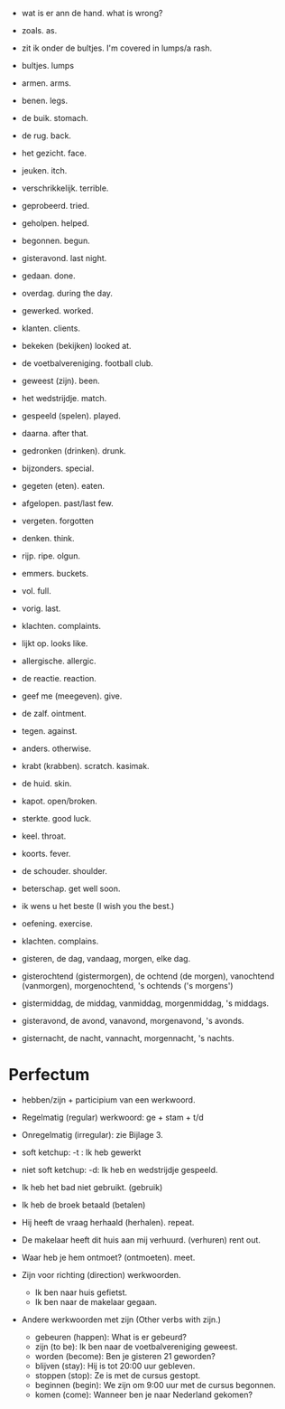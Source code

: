- wat is er ann de hand. what is wrong?
- zoals. as.
- zit ik onder de bultjes. I'm covered in lumps/a rash.
- bultjes. lumps
- armen. arms.
- benen. legs.
- de buik. stomach.
- de rug. back.
- het gezicht. face.
- jeuken. itch.
- verschrikkelijk. terrible.
- geprobeerd. tried.
- geholpen. helped.
- begonnen. begun.
- gisteravond. last night.
- gedaan. done.
- overdag. during the day.
- gewerked. worked.
- klanten. clients.
- bekeken (bekijken) looked at.
- de voetbalvereniging. football club.
- geweest (zijn). been.
- het wedstrijdje. match.
- gespeeld (spelen). played.
- daarna. after that.
- gedronken (drinken). drunk.
- bijzonders. special.
- gegeten (eten). eaten.
- afgelopen. past/last few.
- vergeten. forgotten
- denken. think.
- rijp. ripe. olgun.
- emmers. buckets.
- vol. full.
- vorig. last.
- klachten. complaints.
- lijkt op. looks like.
- allergische. allergic.
- de reactie. reaction.
- geef me (meegeven). give.
- de zalf. ointment.
- tegen. against.
- anders. otherwise.
- krabt (krabben). scratch. kasimak.
- de huid. skin.
- kapot. open/broken.
- sterkte. good luck.
- keel. throat.
- koorts. fever.
- de schouder. shoulder.
- beterschap. get well soon.
- ik wens u het beste (I wish you the best.)
- oefening. exercise.
- klachten. complains.

- gisteren, de dag, vandaag, morgen, elke dag.
- gisterochtend (gistermorgen), de ochtend (de morgen), vanochtend (vanmorgen), morgenochtend, 's ochtends ('s morgens')
- gistermiddag, de middag, vanmiddag, morgenmiddag, 's middags.
- gisteravond, de avond, vanavond, morgenavond, 's avonds.
- gisternacht, de nacht, vannacht, morgennacht, 's nachts.


# Perfectum
- hebben/zijn + participium van een werkwoord.
- Regelmatig (regular) werkwoord: ge + stam + t/d
- Onregelmatig (irregular): zie Bijlage 3.
- soft ketchup: -t : Ik heb gewerkt
- niet soft ketchup: -d: Ik heb en wedstrijdje gespeeld.


- Ik heb het bad niet gebruikt. (gebruik)
- Ik heb de broek betaald (betalen)
- Hij heeft de vraag herhaald (herhalen). repeat.
- De makelaar heeft dit huis aan mij verhuurd. (verhuren) rent out.
- Waar heb je hem ontmoet? (ontmoeten). meet.

- Zijn voor richting (direction) werkwoorden.
  - Ik ben naar huis gefietst.
  - Ik ben naar de makelaar gegaan.

- Andere werkwoorden met zijn (Other verbs with zijn.)
  - gebeuren (happen): What is er gebeurd?
  - zijn (to be): Ik ben naar de voetbalvereniging geweest.
  - worden (become): Ben je gisteren 21 geworden?
  - blijven (stay): Hij is tot 20:00 uur gebleven.
  - stoppen (stop): Ze is met de cursus gestopt.
  - beginnen (begin): We zijn om 9:00 uur met de cursus begonnen.
  - komen (come): Wanneer ben je naar Nederland gekomen?
